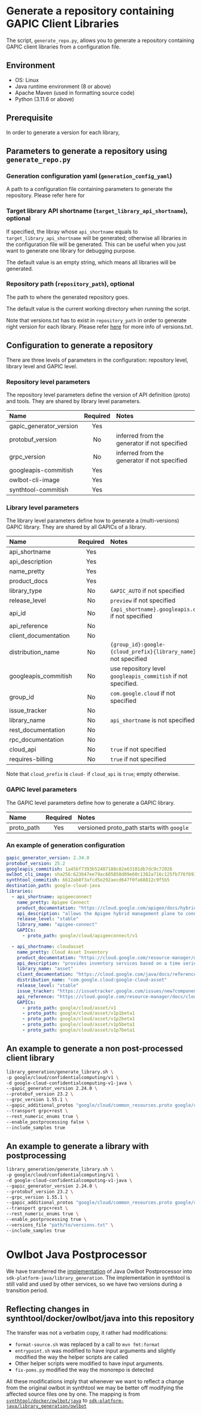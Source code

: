 # Generate a repository containing GAPIC Client Libraries

The script, `generate_repo.py`, allows you to generate a repository containing GAPIC client libraries from a configuration file.

## Environment

- OS: Linux
- Java runtime environment (8 or above)
- Apache Maven (used in formatting source code)
- Python (3.11.6 or above)

## Prerequisite
In order to generate a version for each library, 


## Parameters to generate a repository using `generate_repo.py`

### Generation configuration yaml (`generation_config_yaml`)

A path to a configuration file containing parameters to generate the repository.
Please refer here for

### Target library API shortname (`target_library_api_shortname`), optional

If specified, the libray whose `api_shortname` equals to `target_library_api_shortname`
will be generated; otherwise all libraries in the configuration file will be
generated.
This can be useful when you just want to generate one library for debugging
purpose.

The default value is an empty string, which means all libraries will be generated.

### Repository path (`repository_path`), optional

The path to where the generated repository goes.

The default value is the current working directory when running the script.

Note that versions.txt has to exist in `repository_path` in order to generate
right version for each library.
Please refer [here](go/java-client-releasing#versionstxt-manifest) for more info
of versions.txt.

## Configuration to generate a repository

There are three levels of parameters in the configuration: repository level,
library level and GAPIC level.

### Repository level parameters

The repository level parameters define the version of API definition (proto)
and tools.
They are shared by library level parameters.

| Name                    | Required | Notes                                        |
|:------------------------|:--------:|:---------------------------------------------|
| gapic_generator_version |   Yes    |                                              |
| protobuf_version        |    No    | inferred from the generator if not specified |
| grpc_version            |    No    | inferred from the generator if not specified |
| googleapis-commitish    |   Yes    |                                              |
| owlbot-cli-image        |   Yes    |                                              |
| synthtool-commitish     |   Yes    |                                              |

### Library level parameters

The library level parameters define how to generate a (multi-versions) GAPIC
library.
They are shared by all GAPICs of a library.

| Name                 | Required | Notes                                                             |
|:---------------------|:--------:|:------------------------------------------------------------------|
| api_shortname        |   Yes    |                                                                   |
| api_description      |   Yes    |                                                                   |
| name_pretty          |   Yes    |                                                                   |
| product_docs         |   Yes    |                                                                   |
| library_type         |    No    | `GAPIC_AUTO` if not specified                                     |
| release_level        |    No    | `preview` if not specified                                        |
| api_id               |    No    | `{api_shortname}.googleapis.com` if not specified                 |
| api_reference        |    No    |                                                                   |
| client_documentation |    No    |                                                                   |
| distribution_name    |    No    | `{group_id}:google-{cloud_prefix}{library_name}` if not specified |
| googleapis_commitish |    No    | use repository level `googleapis_commitish` if not specified.     |
| group_id             |    No    | `com.google.cloud` if not specified                               |
| issue_tracker        |    No    |                                                                   |
| library_name         |    No    | `api_shortname` is not specified                                  |
| rest_documentation   |    No    |                                                                   |
| rpc_documentation    |    No    |                                                                   |
| cloud_api            |    No    | `true` if not specified                                           |
| requires-billing     |    No    | `true` if not specified                                           |

Note that `cloud_prefix` is `cloud-` if `cloud_api` is `true`; empty otherwise.

### GAPIC level parameters

The GAPIC level parameters define how to generate a GAPIC library.

| Name       | Required | Notes                                     |
|:-----------|:--------:|:------------------------------------------|
| proto_path |   Yes    | versioned proto_path starts with `google` |

### An example of generation configuration

```yaml
gapic_generator_version: 2.34.0
protobuf_version: 25.2
googleapis_commitish: 1a45bf7393b52407188c82e63101db7dc9c72026
owlbot_cli_image: sha256:623647ee79ac605858d09e60c1382a716c125fb776f69301b72de1cd35d49409
synthtool_commitish: 6612ab8f3afcd5e292aecd647f0fa68812c9f5b5
destination_path: google-cloud-java
libraries:
  - api_shortname: apigeeconnect
    name_pretty: Apigee Connect
    product_documentation: "https://cloud.google.com/apigee/docs/hybrid/v1.3/apigee-connect/"
    api_description: "allows the Apigee hybrid management plane to connect securely to the MART service in the runtime plane without requiring you to expose the MART endpoint on the internet."
    release_level: "stable"
    library_name: "apigee-connect"
    GAPICs:
      - proto_path: google/cloud/apigeeconnect/v1

  - api_shortname: cloudasset
    name_pretty: Cloud Asset Inventory
    product_documentation: "https://cloud.google.com/resource-manager/docs/cloud-asset-inventory/overview"
    api_description: "provides inventory services based on a time series database. This database keeps a five week history of Google Cloud asset metadata. The Cloud Asset Inventory export service allows you to export all asset metadata at a certain timestamp or export event change history during a timeframe."
    library_name: "asset"
    client_documentation: "https://cloud.google.com/java/docs/reference/google-cloud-asset/latest/overview"
    distribution_name: "com.google.cloud:google-cloud-asset"
    release_level: "stable"
    issue_tracker: "https://issuetracker.google.com/issues/new?component=187210&template=0"
    api_reference: "https://cloud.google.com/resource-manager/docs/cloud-asset-inventory/overview"
    GAPICs:
      - proto_path: google/cloud/asset/v1
      - proto_path: google/cloud/asset/v1p1beta1
      - proto_path: google/cloud/asset/v1p2beta1
      - proto_path: google/cloud/asset/v1p5beta1
      - proto_path: google/cloud/asset/v1p7beta1
```

## An example to generate a non post-processed client library
```bash
library_generation/generate_library.sh \
-p google/cloud/confidentialcomputing/v1 \
-d google-cloud-confidentialcomputing-v1-java \
--gapic_generator_version 2.24.0 \
--protobuf_version 23.2 \
--grpc_version 1.55.1 \
--gapic_additional_protos "google/cloud/common_resources.proto google/cloud/location/locations.proto" \
--transport grpc+rest \
--rest_numeric_enums true \
--enable_postprocessing false \
--include_samples true
```

## An example to generate a library with postprocessing
```bash
library_generation/generate_library.sh \
-p google/cloud/confidentialcomputing/v1 \
-d google-cloud-confidentialcomputing-v1-java \
--gapic_generator_version 2.24.0 \
--protobuf_version 23.2 \
--grpc_version 1.55.1 \
--gapic_additional_protos "google/cloud/common_resources.proto google/cloud/location/locations.proto" \
--transport grpc+rest \
--rest_numeric_enums true \
--enable_postprocessing true \
--versions_file "path/to/versions.txt" \
--include_samples true
```

# Owlbot Java Postprocessor

We have transferred the
[implementation](https://github.com/googleapis/synthtool/tree/59fe44fde9866a26e7ee4e4450fd79f67f8cf599/docker/owlbot/java)
of Java Owlbot Postprocessor into `sdk-platform-java/library_generation`. The
implementation in synthtool is still valid and used by other services, so we
have two versions during a transition period.

## Reflecting changes in synthtool/docker/owlbot/java into this repository
The transfer was not a verbatim copy, it rather had modifications:
 * `format-source.sh` was replaced by a call to `mvn fmt:format`
 * `entrypoint.sh` was modified to have input arguments and slightly modified
   the way the helper scripts are called
 * Other helper scripts were modified to have input arguments.
 * `fix-poms.py` modified the way the monorepo is detected

All these modifications imply that whenever we want to reflect a change from the
original owlbot in synthtool we may be better off modifying the affected source
files one by one. The mapping is from
[`synthtool/docker/owlbot/java`](https://github.com/googleapis/synthtool/tree/59fe44fde9866a26e7ee4e4450fd79f67f8cf599/docker/owlbot/java)
to
[`sdk-platform-java/library_generation/owlbot`](https://github.com/googleapis/sdk-platform-java/tree/move-java-owlbot/library_generation/owlbot)
